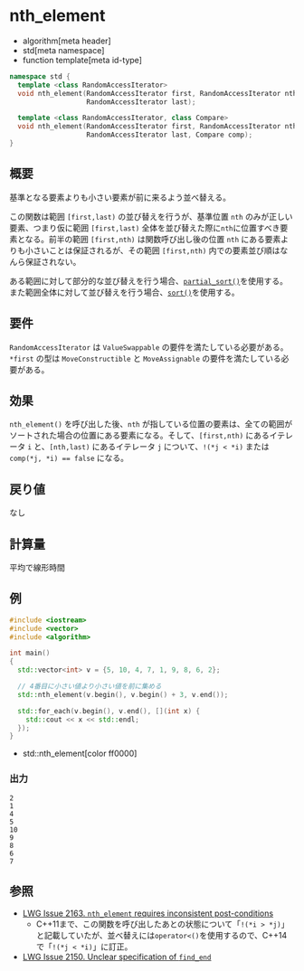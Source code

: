 # nth_element
* algorithm[meta header]
* std[meta namespace]
* function template[meta id-type]

```cpp
namespace std {
  template <class RandomAccessIterator>
  void nth_element(RandomAccessIterator first, RandomAccessIterator nth,
                   RandomAccessIterator last);

  template <class RandomAccessIterator, class Compare>
  void nth_element(RandomAccessIterator first, RandomAccessIterator nth,
                   RandomAccessIterator last, Compare comp);
}
```

## 概要
基準となる要素よりも小さい要素が前に来るよう並べ替える。

この関数は範囲 `[first,last)` の並び替えを行うが、基準位置 `nth` のみが正しい要素、つまり仮に範囲 `[first,last)` 全体を並び替えた際に`nth`に位置すべき要素となる。前半の範囲 `[first,nth)` は関数呼び出し後の位置 `nth` にある要素よりも小さいことは保証されるが、その範囲 `[first,nth)` 内での要素並び順はなんら保証されない。

ある範囲に対して部分的な並び替えを行う場合、[`partial_sort()`](partial_sort.md)を使用する。また範囲全体に対して並び替えを行う場合、[`sort()`](sort.md)を使用する。


## 要件
`RandomAccessIterator` は `ValueSwappable` の要件を満たしている必要がある。`*first` の型は `MoveConstructible` と `MoveAssignable` の要件を満たしている必要がある。


## 効果
`nth_element()` を呼び出した後、`nth` が指している位置の要素は、全ての範囲がソートされた場合の位置にある要素になる。そして、`[first,nth)` にあるイテレータ `i` と、`[nth,last)` にあるイテレータ `j` について、`!(*j < *i)` または `comp(*j, *i) == false` になる。


## 戻り値
なし


## 計算量
平均で線形時間


## 例
```cpp
#include <iostream>
#include <vector>
#include <algorithm>

int main()
{
  std::vector<int> v = {5, 10, 4, 7, 1, 9, 8, 6, 2};

  // 4番目に小さい値より小さい値を前に集める
  std::nth_element(v.begin(), v.begin() + 3, v.end());

  std::for_each(v.begin(), v.end(), [](int x) {
    std::cout << x << std::endl;
  });
}
```
* std::nth_element[color ff0000]

### 出力
```
2
1
4
5
10
9
8
6
7
```

## 参照
- [LWG Issue 2163. `nth_element` requires inconsistent post-conditions](http://www.open-std.org/jtc1/sc22/wg21/docs/lwg-defects.html#2163)
    - C++11まで、この関数を呼び出したあとの状態について「`!(*i > *j)`」と記載していたが、並べ替えには`operator<()`を使用するので、C++14で「`!(*j < *i)`」に訂正。
- [LWG Issue 2150. Unclear specification of `find_end`](http://www.open-std.org/jtc1/sc22/wg21/docs/lwg-defects.html#2150)

